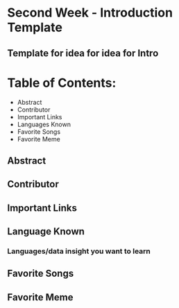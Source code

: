 # Second Week - Introduction Template
## Template for idea for idea for Intro
# Table of Contents:
* Abstract
* Contributor
* Important Links
* Languages Known
* Favorite Songs
* Favorite Meme
## Abstract
## Contributor
## Important Links
## Language Known
### Languages/data insight you want to learn
## Favorite Songs
## Favorite Meme
